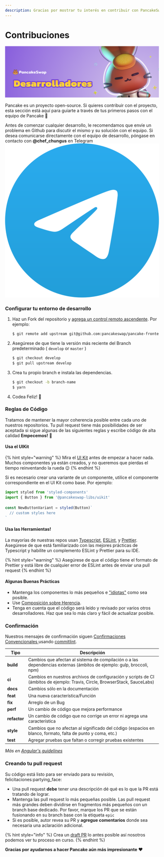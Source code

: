 ```yaml
---
description: Gracias por mostrar tu interés en contribuir con PancakeSwap !
---
```


# Contribuciones

![](../../.gitbook/assets/dvs.png)

Pancake es un proyecto open-source. Si quieres contribuir con el proyecto, esta sección está aquí para guiarte a través de tus primeros pasos con el equipo de Pancake :pancakes:&#x20;

Antes de comenzar cualquier desarrollo, le recomendamos que envíe un problema en Github para discutir el mismo y su solución con el equipo. Si desea comunicarse directamente con el equipo de desarrollo, póngase en contacto con **@chef\_chungus** en Telegram <img src="../../.gitbook/assets/Logo.svg" alt="" data-size="line">&#x20;

### Configurar tu entorno de desarrollo

1.  Haz un Fork del repositorio y [agrega un control remoto ascendente](https://docs.github.com/en/github/collaborating-with-pull-requests/working-with-forks/configuring-a-remote-for-a-fork). Por ejemplo:

    ```bash
    $ git remote add upstream git@github.com:pancakeswap/pancake-frontend.git
    ```
2.  Asegúrese de que tiene la versión más reciente del Branch predeterminado ( `develop` or `master` )

    ```bash
    $ git checkout develop
    $ git pull upstream develop
    ```
3.  Crea tu propio branch e instala las dependencias.

    ```bash
    $ git checkout -b branch-name
    $ yarn
    ```
4. Codea Feliz! :tada:&#x20;

### Reglas de Código

Tratamos de mantener la mayor coherencia posible entre cada uno de nuestros repositorios. Tu pull request tiene más posibilidades de ser aceptada si sigue algunas de las siguientes reglas y escribe código de alta calidad **Empecemos!** :muscle:&#x20;

#### Usa el UIKit

{% hint style="warning" %}
Mira el [UI Kit](https://github.com/pancakeswap/pancake-uikit) antes de empezar a hacer nada. Muchos componentes ya están creados, y no queremos que pierdas el tiempo reinventando la rueda :wink:&#x20;
{% endhint %}

Si es necesario crear una variante de un componente, utilice el componente correspondiente en el UI Kit como base. Por ejemplo:

```javascript
import styled from 'styled-components'
import { Button } from '@pancakeswap-libs/uikit'

const NewButtonVariant = styled(Button)`
  // custom styles here
`
```

#### Usa las Herramientas!

La mayorías de nuestras repos usan [Typescript](https://www.typescriptlang.org/docs), [ESLint](https://eslint.org/docs/user-guide/getting-started), y [Prettier](https://prettier.io). Asegúrese de que está familiarizado con las mejores prácticas de Typescript y habilite un complemento ESLint y Prettier para su IDE.

{% hint style="warning" %}
Asegúrese de que el código tiene el formato de Prettier y está libre de cualquier error de ESLint antes de enviar una pull request
{% endhint %}

#### Algunas Buenas Prácticas

* Mantenga los componentes lo más pequeños e ["idiotas"](https://en.wikipedia.org/wiki/Pure\_function) como sea posible.
* Use [Composición sobre Herencia](https://reactjs.org/docs/composition-vs-inheritance.html).
* Tenga en cuenta que el código será leído y revisado por varios otros desarrolladores. Haz que sea lo más claro y fácil de actualizar posible.

### Confirmación <a href="#committing" id="committing"></a>

Nuestros mensajes de confirmación siguen [Confirmaciones Convencionales  ](https://www.conventionalcommits.org/en/v1.0.0/)usando [commitlint](https://commitlint.js.org/#/).‌

| Tipo         | Descripción                                                                                                                 |
| ------------ | --------------------------------------------------------------------------------------------------------------------------- |
| **build**    | Cambios que afectan al sistema de compilación o a las dependencias externas (ámbitos de ejemplo: gulp, broccoli, npm)       |
| **ci**       | Cambios en nuestros archivos de configuración y scripts de CI (ámbitos de ejemplo: Travis, Circle, BrowserStack, SauceLabs) |
| **docs**     | Cambios sólo en la documentación                                                                                            |
| **feat**     | Una nueva característica/Función                                                                                            |
| **fix**      | Arreglo de un Bug                                                                                                           |
| **perf**     | Un cambio de código que mejora performance                                                                                  |
| **refactor** | Un cambio de código que no corrige un error ni agrega una característica                                                    |
| **style**    | Cambios que no afectan al significado del código (espacios en blanco, formato, falta de punto y coma, etc.)                 |
| **test**     | Agregar pruebas que faltan o corregir pruebas existentes                                                                    |

_Más en_ [_Angular's guidelines_](https://github.com/angular/angular/blob/22b96b9/CONTRIBUTING.md#type)_​_

### Creando tu pull request&#x20;

Su código está listo para ser enviado para su revisión, felicitaciones:partying\_face:&#x20;

* Una pull request **debe** tener una descripción dé qué es lo que la PR está tratando de lograr.
* Mantenga las pull request lo más pequeñas posible. Las pull request más grandes deben dividirse en fragmentos más pequeños con un branch base dedicado. Por favor, marque los PR que se están fusionando en su branch base con la etiqueta `epic`
* Si es posible, autor revea su PR y **agregue comentarios** donde sea necesaria una aclaración adicional.

{% hint style="info" %}
Crea un  [draft PR](https://github.blog/2019-02-14-introducing-draft-pull-requests/) lo antes posible así nosotros podemos ver tu proceso en curso.
{% endhint %}

**Gracias por ayudarnos a hacer Pancake aún más impresionante** :heart:&#x20;
